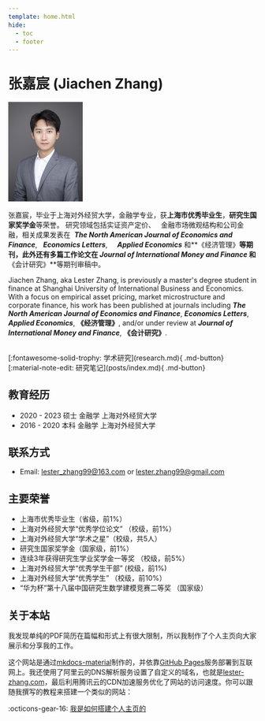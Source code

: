 ```yaml
---
template: home.html
hide:
  - toc
  - footer
---
```


# 张嘉宸 (Jiachen Zhang)

<img id="hide-on-large" src="/images/profile.png" width="30%">

张嘉宸，毕业于上海对外经贸大学，金融学专业，获**上海市优秀毕业生**，**研究生国家奖学金**等荣誉。
研究领域包括实证资产定价、&nbsp;&nbsp;
金融市场微观结构和公司金融，相关成果发表在&nbsp;&nbsp;**_The North American Journal of Economics and Finance_**,&nbsp;&nbsp;&nbsp;**_Economics Letters_**,&nbsp;&nbsp;&nbsp;&nbsp;
**_Applied Economics_**
和**《经济管理》**等期刊，此外还有多篇工作论文在
**_Journal of International Money and Finance_** 和**《会计研究》**等期刊审稿中。

Jiachen Zhang, aka Lester Zhang, is previously a master's degree student in finance at Shanghai University of International Business and Economics. With a focus on empirical asset pricing, market microstructure and corporate finance, his work has been published at journals including **_The North American Journal of Economics and Finance_**, **_Economics Letters_**, **_Applied Economics_**, **《经济管理》**, and/or under review at **_Journal of International Money and Finance_**, **《会计研究》**. 

<!--:octicons-arrow-right-24: [个人简历](/cv.pdf)-->

<br>
[:fontawesome-solid-trophy: 学术研究](research.md){ .md-button} &nbsp;&nbsp;&nbsp; [:material-note-edit: 研究笔记](posts/index.md){ .md-button}

## 教育经历

- 2020 - 2023 硕士 金融学 上海对外经贸大学
- 2016 - 2020 本科 金融学 上海对外经贸大学


## 联系方式

- Email: [lester_zhang99@163.com](mailto:lester_zhang99@163.com) or [lester.zhang99@gmail.com](mailto:lester.zhang99@gmail.com) 

## 主要荣誉

- 上海市优秀毕业生（省级，前1%）
- 上海对外经贸大学“优秀学位论文” （校级，前1%）
- 上海对外经贸大学“学术之星”（校级，共5人）
- 研究生国家奖学金（国家级，前1%）
- 连续3年获得研究生学业奖学金一等奖 （校级，前5%）
- 上海对外经贸大学“优秀学生干部” (校级，前1%)
- 上海对外经贸大学“优秀学生” （校级，前10%）
- “华为杯”第十八届中国研究生数学建模竞赛二等奖 （国家级）


## 关于本站
我发现单纯的PDF简历在篇幅和形式上有很大限制，所以我制作了个人主页向大家展示和分享我的工作。

这个网站是通过[mkdocs-material](https://squidfunk.github.io/mkdocs-material/)制作的，并依靠[GitHub Pages](https://pages.github.com/)服务部署到互联网上。我还使用了阿里云的DNS解析服务设置了自定义的域名，也就是[lester-zhang.com](https://lester-zhang.com)，最后利用腾讯云的CDN加速服务优化了网站的访问速度。你可以跟随我撰写的教程来搭建一个类似的网站：

:octicons-gear-16: [我是如何搭建个人主页的](posts/posts/make_site.md)